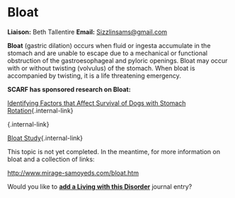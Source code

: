 Bloat
=====

**Liaison:** Beth Tallentire **Email:** <Sizzlinsams@gmail.com>



**Bloat** (gastric dilation) occurs when fluid or ingesta accumulate in
the stomach and are unable to escape due to a mechanical or functional
obstruction of the gastroesophageal and pyloric openings. Bloat may
occur with or without twisting (volvulus) of the stomach. When bloat is
accompanied by twisting, it is a life threatening emergency.



**SCARF has sponsored research on Bloat:**

[Identifying Factors that Affect Survival of Dogs with Stomach
Rotation](../research/current-research-studies/morris-grant-d09ca-502-closed.html "Morris Grant D09CA-502 (closed)"){.internal-link}

[](../research/current-research-studies/bloat-study.html "Bloat Study"){.internal-link}

[Bloat
Study](../research/current-research-studies/bloat-study.html "Bloat Study"){.internal-link}



This topic is not yet completed.  In the meantime, for more information
on bloat and a collection of links:

<http://www.mirage-samoyeds.com/bloat.htm>





Would you like to **[add a Living with this
Disorder](bloat/addliving_form.html)** journal entry?
